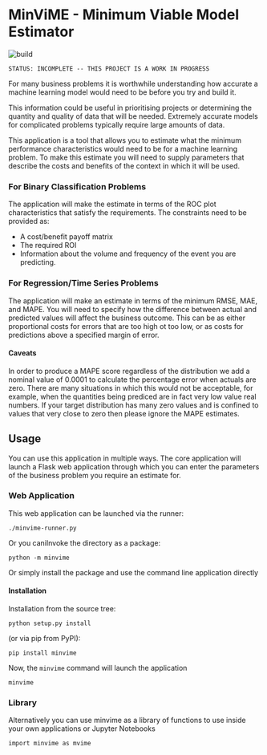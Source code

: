 MinViME - Minimum Viable Model Estimator 
=====================================================

![build](https://github.com/john-hawkins/minvime/workflows/build/badge.svg)

```
STATUS: INCOMPLETE -- THIS PROJECT IS A WORK IN PROGRESS
```

For many business problems it is worthwhile understanding how accurate a
machine learning model would need to be before you try and build it.

This information could be useful in prioritising projects or determining the
quantity and quality of data that will be needed. Extremely accurate models
for complicated problems typically require large amounts of data.

This application is a tool that allows you to estimate
what the minimum performance characteristics would need to be for a machine
learning problem. To make this estimate you will need to supply parameters
that describe the costs and benefits of the context in which it will be used.

### For Binary Classification Problems 

The application will make the estimate in terms of the ROC plot characteristics 
that satisfy the requirements. The constraints need to be provided as:

* A cost/benefit payoff matrix
* The required ROI
* Information about the volume and frequency of the event you are predicting.

### For Regression/Time Series Problems

The application will make an estimate in terms of the minimum RMSE, MAE, and MAPE.
You will need to specify how the difference between actual and predicted values
will affect the business outcome. This can be as either proportional costs for 
errors that are too high ot too low, or as costs for predictions above a specified
margin of error.


#### Caveats

In order to produce a MAPE score regardless of the distribution we add a nominal 
value of 0.0001 to calculate the percentage error when actuals are zero. 
There are many situations in which this would not be acceptable, for example,
when the quantities being prediced are in fact very low value real numbers. 
If your target distribution has many zero values and 
is confined to values that very close to zero then please ignore the MAPE estimates. 


## Usage

You can use this application in multiple ways. The core application will launch a Flask
web application through which you can enter the parameters of the business problem you
require an estimate for.

### Web Application

This web application can be launched via the runner:

```
./minvime-runner.py 
```

Or you caniInvoke the directory as a package:

```
python -m minvime
```

Or simply install the package and use the command line application directly

#### Installation

Installation from the source tree:

```
python setup.py install
```

(or via pip from PyPI):

```
pip install minvime 
```

Now, the ``minvime`` command will launch the application 

```
minvime
```

### Library

Alternatively you can use minvime as a library of functions to use inside your own
applications or Jupyter Notebooks

```
import minvime as mvime

```

